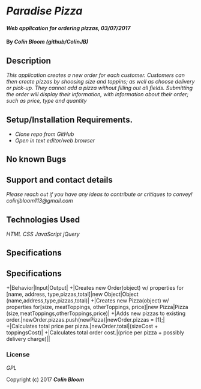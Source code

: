 # _Paradise Pizza_

#### _Web application for ordering pizzas, 03/07/2017_

#### By _**Colin Bloom (github/ColinJB)**_

## Description

_This application creates a new order for each customer. Customers can then create pizzas by shoosing size and toppins; as well as choose delivery or pick-up. They cannot add a pizza without filling out all fields. Submitting the order will display their information, with information about their order; such as price, type and quantity_

## Setup/Installation Requirements.

* _Clone repo from GitHub_
* _Open in text editor/web browser_

## No known Bugs

## Support and contact details

_Please reach out if you have any ideas to contribute or critiques to convey! colinjbloom113@gmail.com_

## Technologies Used

_HTML_
_CSS_
_JavaScript_
_jQuery_

## Specifications

## Specifications
 +|Behavior|Input|Output|
 +|Creates new Order(object) w/ properties for [name, address, type,pizzas,total]|new Object|Object (name,address,type,pizzas,total)|
 +|Creates new Pizza(object) w/ properties for[size, meatToppings, otherToppings, price]|new Pizza|Pizza (size,meatToppings,otherToppings,price)|
 +|Adds new pizzas to existing order.|newOrder.pizzas.push(newPizza)|newOrder.pizzas = [1];|
 +|Calculates total price per pizza.|newOrder.total|(sizeCost + toppingsCost)|
 +|Calculates total order cost.|(price per pizza + possibly delivery charge)||

### License

*GPL*

Copyright (c) 2017 **_Colin Bloom_**

